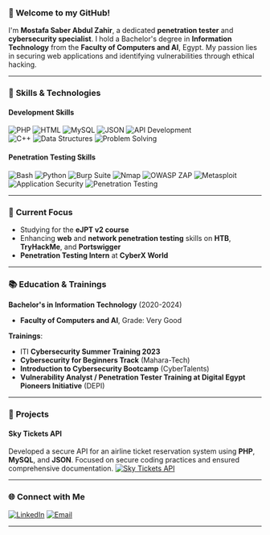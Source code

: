 
### 👋 Welcome to my GitHub!  
I'm **Mostafa Saber Abdul Zahir**, a dedicated **penetration tester** and **cybersecurity specialist**. I hold a Bachelor's degree in **Information Technology** from the **Faculty of Computers and AI**, Egypt. My passion lies in securing web applications and identifying vulnerabilities through ethical hacking.

---

### 🔧 **Skills & Technologies**

#### Development Skills  
![PHP](https://img.shields.io/badge/PHP-777BB4?style=for-the-badge&logo=php&logoColor=white)
![HTML](https://img.shields.io/badge/HTML5-E34F26?style=for-the-badge&logo=html5&logoColor=white)
![MySQL](https://img.shields.io/badge/MySQL-4479A1?style=for-the-badge&logo=mysql&logoColor=white)
![JSON](https://img.shields.io/badge/JSON-000000?style=for-the-badge&logo=json&logoColor=white)
![API Development](https://img.shields.io/badge/API%20Development-FF6F00?style=for-the-badge&logo=api&logoColor=white)  
![C++](https://img.shields.io/badge/C%2B%2B-00599C?style=for-the-badge&logo=cplusplus&logoColor=white)
![Data Structures](https://img.shields.io/badge/Data%20Structures-8A2BE2?style=for-the-badge&logo=data&logoColor=white)
![Problem Solving](https://img.shields.io/badge/Problem%20Solving-FF4500?style=for-the-badge&logo=lightbulb&logoColor=white)

#### Penetration Testing Skills  
![Bash](https://img.shields.io/badge/Bash-4EAA25?style=for-the-badge&logo=gnu-bash&logoColor=white)
![Python](https://img.shields.io/badge/Python-3776AB?style=for-the-badge&logo=python&logoColor=white)
![Burp Suite](https://img.shields.io/badge/Burp%20Suite-FF4500?style=for-the-badge&logo=burpsuite&logoColor=white)
![Nmap](https://img.shields.io/badge/Nmap-4682B4?style=for-the-badge&logo=nmap&logoColor=white)
![OWASP ZAP](https://img.shields.io/badge/OWASP%20ZAP-000000?style=for-the-badge&logo=owasp&logoColor=white)
![Metasploit](https://img.shields.io/badge/Metasploit-000000?style=for-the-badge&logo=metasploit&logoColor=white)
![Application Security](https://img.shields.io/badge/Application%20Security-990000?style=for-the-badge&logo=security&logoColor=white)
![Penetration Testing](https://img.shields.io/badge/Penetration%20Testing-FF5733?style=for-the-badge&logo=security&logoColor=white)

---

### 🎯 **Current Focus**  
- Studying for the **eJPT v2 course**  
- Enhancing **web** and **network penetration testing** skills on **HTB**, **TryHackMe**, and **Portswigger**  
- **Penetration Testing Intern** at **CyberX World**

---

### 📚 **Education & Trainings**  
**Bachelor's in Information Technology** (2020-2024)  
- **Faculty of Computers and AI**, Grade: Very Good  

**Trainings**:  
- ITI **Cybersecurity Summer Training 2023**  
- **Cybersecurity for Beginners Track** (Mahara-Tech)  
- **Introduction to Cybersecurity Bootcamp** (CyberTalents)
- **Vulnerability Analyst / Penetration Tester Training at Digital Egypt Pioneers Initiative** (DEPI) 

---

### 🚀 **Projects**  
#### Sky Tickets API  
Developed a secure API for an airline ticket reservation system using **PHP**, **MySQL**, and **JSON**. Focused on secure coding practices and ensured comprehensive documentation.
[![Sky Tickets API](https://img.shields.io/badge/Sky%20Tickets%20API-00A99D?style=for-the-badge&logo=google-drive&logoColor=white)](https://drive.google.com/file/d/1urFKXwdTOXj0MIs6eJfXppi0P1dvHQ-8/view?usp=drive_link)


---

### 🌐 **Connect with Me**  
[![LinkedIn](https://img.shields.io/badge/LinkedIn-0077B5?style=for-the-badge&logo=linkedin&logoColor=white)](https://www.linkedin.com/in/mostafa-saber-001193244/)
[![Email](https://img.shields.io/badge/Email-D14836?style=for-the-badge&logo=gmail&logoColor=white)](mostafa.saber.abdulzahir@gmail.com)

----
